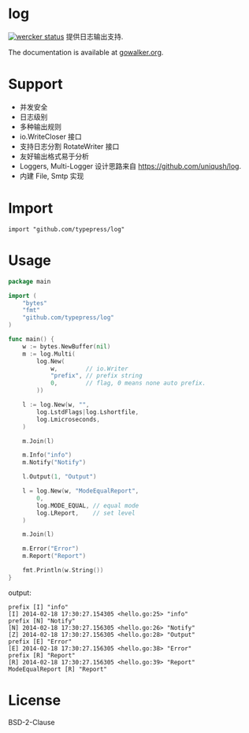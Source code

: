 log
===

[![wercker status](https://app.wercker.com/status/cf8711e6d779a53c6a7921716db35df5/s/ "wercker status")](https://app.wercker.com/project/bykey/cf8711e6d779a53c6a7921716db35df5)
提供日志输出支持.

The documentation is available at
[gowalker.org](http://gowalker.org/github.com/typepress/log).

Support
=======

 - 并发安全
 - 日志级别
 - 多种输出规则
 - io.WriteCloser 接口
 - 支持日志分割 RotateWriter 接口
 - 友好输出格式易于分析
 - Loggers, Multi-Logger 设计思路来自 https://github.com/uniqush/log.
 - 内建 File, Smtp 实现

Import
======

	import "github.com/typepress/log"

Usage
=====

```go
package main

import (
	"bytes"
	"fmt"
	"github.com/typepress/log"
)

func main() {
	w := bytes.NewBuffer(nil)
	m := log.Multi(
		log.New(
			w,        // io.Writer
			"prefix", // prefix string
			0,        // flag, 0 means none auto prefix.
		))

	l := log.New(w, "",
		log.LstdFlags|log.Lshortfile,
		log.Lmicroseconds,
	)

	m.Join(l)

	m.Info("info")
	m.Notify("Notify")

	l.Output(1, "Output")

	l = log.New(w, "ModeEqualReport",
		0,
		log.MODE_EQUAL, // equal mode
		log.LReport,    // set level
	)

	m.Join(l)

	m.Error("Error")
	m.Report("Report")

	fmt.Println(w.String())
}
```

output:

	prefix [I] "info"
	[I] 2014-02-18 17:30:27.154305 <hello.go:25> "info"
	prefix [N] "Notify"
	[N] 2014-02-18 17:30:27.156305 <hello.go:26> "Notify"
	[Z] 2014-02-18 17:30:27.156305 <hello.go:28> "Output"
	prefix [E] "Error"
	[E] 2014-02-18 17:30:27.156305 <hello.go:38> "Error"
	prefix [R] "Report"
	[R] 2014-02-18 17:30:27.156305 <hello.go:39> "Report"
	ModeEqualReport [R] "Report"

License
=======
BSD-2-Clause
